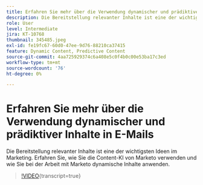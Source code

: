 ```yaml
---
title: Erfahren Sie mehr über die Verwendung dynamischer und prädiktiver Inhalte in E-Mails
description: Die Bereitstellung relevanter Inhalte ist eine der wichtigsten Ideen im Marketing. Erfahren Sie, wie Sie die Content-KI von Marketo verwenden und wie Sie bei der Arbeit mit Marketo dynamische Inhalte anwenden.
role: User
level: Intermediate
jira: KT-10768
thumbnail: 345485.jpeg
exl-id: fe19fc67-60d0-47ee-9d76-88210ca37415
feature: Dynamic Content, Predictive Content
source-git-commit: 4aa725929374c6a408e5c0f4b0c00e53ba17c3ed
workflow-type: tm+mt
source-wordcount: '76'
ht-degree: 0%

---
```


# Erfahren Sie mehr über die Verwendung dynamischer und prädiktiver Inhalte in E-Mails

Die Bereitstellung relevanter Inhalte ist eine der wichtigsten Ideen im Marketing. Erfahren Sie, wie Sie die Content-KI von Marketo verwenden und wie Sie bei der Arbeit mit Marketo dynamische Inhalte anwenden.

>[!VIDEO](https://video.tv.adobe.com/v/345485/?quality=12&learn=on){transcript=true}
